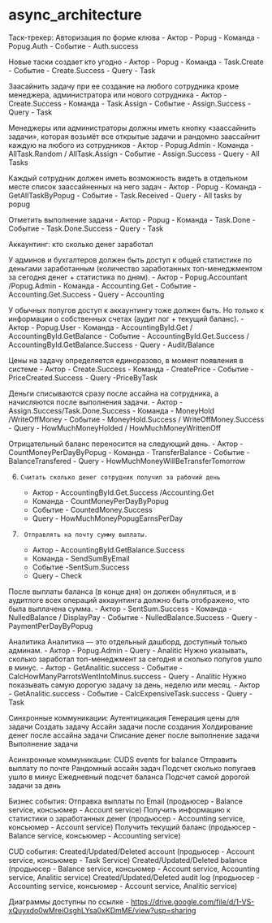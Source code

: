 # async_architecture
Таск-трекер:
Авторизация по форме клюва
 	- Актор - Popug
	- Команда - Popug.Auth
	- Событие - Auth.success
	 
Новые таски создает кто угодно 
	- Актор - Popug
	- Команда - Task.Create
	- Событие - Create.Success
	- Query - Task 

Заасайнить задачу при ее создание на любого сотрудника кроме менеджера, администратора или нового сотрудника
	- Актор - Create.Success
	- Команда - Task.Assign
	- Событие - Assign.Success
	- Query - Task

Менеджеры или администраторы должны иметь кнопку «заассайнить задачи», которая возьмёт все открытые задачи и рандомно заассайнит каждую на любого из сотрудников
	- Актор - Popug.Admin
	- Команда - AllTask.Random / AllTask.Assign 
	- Событие - Assign.Success
	- Query - All Tasks

Каждый сотрудник должен иметь возможность видеть в отдельном месте список заассайненных на него задач
	- Актор - Popug
	- Команда - GetAllTaskByPopug
	- Событие - Task.Received
	- Query - All tasks by popug 

Отметить выполнение задачи
	- Актор - Popug
	- Команда - Task.Done
	- Событие - Task.Done.Success
	- Query - Task

Аккаунтинг: кто сколько денег заработал

 У админов и бухгалтеров должен быть доступ к общей статистике по деньгами заработанным (количество заработанных топ-менеджментом за сегодня денег + статистика по дням).
	- Актор - Popug.Accountant /Popug.Admin
	- Команда - Accounting.Get
	- Событие - Accounting.Get.Success
	- Query - Accounting

У обычных попугов доступ к аккаунтингу тоже должен быть. Но только к информации о собственных счетах (аудит лог + текущий баланс). 
	- Актор - Popug.User
	- Команда - AccountingById.Get /  AccountingById.GetBalance
	- Событие - AccountingById.Get.Success / AccountingById.GetBalance.Success
	- Query - Audit/Balance

Цены на задачу определяется единоразово, в момент появления в системе
	- Актор - Create.Success
	- Команда - CreatePrice
	- Событие - PriceCreated.Success
	- Query -PriceByTask


 Деньги списываются сразу после ассайна на сотрудника, а начисляются после выполнения задачи.
	- Актор - Assign.Success/Task.Done.Success
	- Команда - MoneyHold /WriteOffMoney
	- Событие - MoneyHold.Success / WriteOffMoney.Success
	- Query - HowMuchMoneyHolded / HowMuchMoneyWrittenOff

Отрицательный баланс переносится на следующий день.
	- Актор - CountMoneyPerDayByPopug
	- Команда - TransferBalance
	- Событие - BalanceTransfered
	- Query - HowMuchMoneyWillBeTransferTomorrow

6.     Считать сколько денег сотрудник получил за рабочий день
	- Актор - AccountingById.Get.Success /Accounting.Get
	- Команда - CountMoneyPerDayByPopug
	- Событие - CountedMoney.Success
	- Query - HowMuchMoneyPopugEarnsPerDay

7.      Отправлять на почту сумму выплаты.
	- Актор - AccountingById.GetBalance.Success
	- Команда - SendSumByEmail
	- Событие -SentSum.Success
	- Query - Check

После выплаты баланса (в конце дня) он должен обнуляться, и в аудитлоге всех операций аккаунтинга должно быть отображено, что была выплачена сумма.
	- Актор - SentSum.Success
	- Команда -NulledBalance / DisplayPay
	- Событие - NulledBalance.Success
	- Query - PaymentPerDayByPopug

Аналитика
Аналитика — это отдельный дашборд, доступный только админам.
	- Актор - Popug.Admin
	- Query - Analitic
Нужно указывать, сколько заработал топ-менеджмент за сегодня и сколько попугов ушло в минус.
	- Актор - GetAnalitic.success
	- Cобытие - CalcHowManyParrotsWentIntoMinus.success
	- Query - Analitic
Нужно показывать самую дорогую задачу за день, неделю или месяц.
	- Актор - GetAnalitic.success
	- Событие - CalcExpensiveTask.success
	- Query - Task

Синхронные коммуникации:
Аутентицикация
Генерация цены для задачи
Создать задачу
Ассайн задачи после создания
Холдирование денег после ассайна задачи
Списание денег после выполнение задачи 
Выполнение задачи

Асинхронные коммуникации:
CUDS events for balance
Отправить выплату по почте 
Рандомный ассайн задач 
Подсчет сколько попугаев ушло в минус
Ежедневный подсчет баланса
Подсчет самой дорогой задачи за день

Бизнес события: 
Отправка выплаты по Email (продьюсер - Balance service, консьюмер - Account service)
Получить информацию к статистики о заработанных денег (продьюсер - Accounting service, консьюмер - Account service)
Получить текущий баланс (продьюсер - Balance service, консьюмер - Accounting 
service)

CUD события:
Created/Updated/Deleted account (продьюсер - Account service, консьюмер - Task 
Service)
Created/Updated/Deleted balance (продьюсер - Balance service, консьюмер - Account service, Accounting service, Analitic service)
Created/Updated/Deleted audit log (продьюсер - Accounting service, консьюмер - Account service, Analitic service)

Диаграммы доступны по ссылке - https://drive.google.com/file/d/1-VS-xQuyxdo0wMreiOsghLYsa0xKDmME/view?usp=sharing
